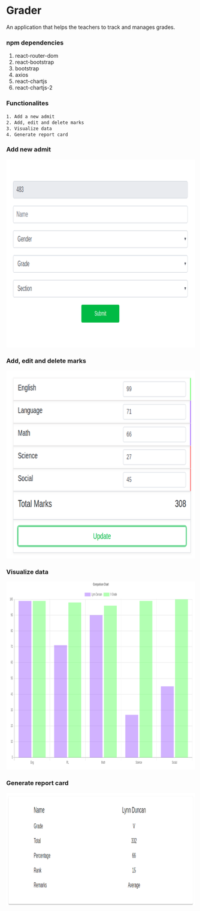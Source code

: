 # Grader
An application that helps the teachers to track and manages grades. 

### npm dependencies
  1. react-router-dom
  2. react-bootstrap
  3. bootstrap
  4. axios
  5. react-chartjs
  6. react-chartjs-2

### Functionalites
    1. Add a new admit
    2. Add, edit and delete marks
    3. Visualize data
    4. Generate report card

### Add new admit
<img src="https://github.com/sandeepbsn/grader/blob/master/public/graderaddadmit.png" width="800" height="500" alt="admit"/>

### Add, edit and delete marks
<img src="https://github.com/sandeepbsn/grader/blob/master/public/graderupdatemarks.png" width="800" height="500" alt="admit"/>

### Visualize data
<img src="https://github.com/sandeepbsn/grader/blob/master/public/gradercomparison.png" width="800" height="500" alt="admit"/>

### Generate report card
<img src="https://github.com/sandeepbsn/grader/blob/master/public/graderreportscard.png" width="800" height="300" alt="admit"/>

